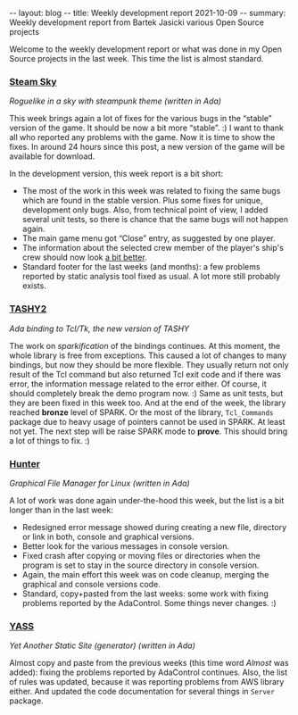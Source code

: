 -- layout: blog
-- title: Weekly development report 2021-10-09
-- summary: Weekly development report from Bartek Jasicki various Open Source projects

Welcome to the weekly development report or what was done in my Open Source
projects in the last week. This time the list is almost standard.

### [Steam Sky](https://www.laeran.pl/repositories/steamsky)

*Roguelike in a sky with steampunk theme (written in Ada)*

This week brings again a lot of fixes for the various bugs in the “stable”
version of the game. It should be now a bit more “stable”. :) I want to thank
all who reported any problems with the game. Now it is time to show the fixes.
In around 24 hours since this post, a new version of the game will be
available for download.

In the development version, this week report is a bit short:

* The most of the work in this week was related to fixing the same bugs which
  are found in the stable version. Plus some fixes for unique, development
  only bugs. Also,  from technical point of view, I added several unit tests,
  so there is chance that the same bugs will not happen again.
* The main game menu got “Close” entry, as suggested by one player.
* The information about the selected crew member of the player's ship's crew
  should now look [a bit better](https://imgur.com/FBi1Lzf).
* Standard footer for the last weeks (and months): a few problems reported by
  static analysis tool fixed as usual. A lot more still probably exists.

### [TASHY2](https://www.laeran.pl/repositories/tashy2)

*Ada binding to Tcl/Tk, the new version of TASHY*

The work on *sparkification* of the bindings continues. At this moment, the
whole library is free from exceptions. This caused a lot of changes to many
bindings, but now they should be more flexible. They usually return not only
result of the Tcl command but also returned Tcl exit code and if there was
error, the information message related to the error either. Of course, it
should completely break the demo program now. :) Same as unit tests, but they
are been fixed in this week too. And at the end of the week, the library
reached **bronze** level of SPARK. Or the most of the library, `Tcl_Commands`
package due to heavy usage of pointers cannot be used in SPARK. At least not
yet. The next step will be raise SPARK mode to **prove**. This should bring a
lot of things to fix. :)

### [Hunter](https://www.laeran.pl/repositories/hunter)

*Graphical File Manager for Linux (written in Ada)*

A lot of work was done again under-the-hood this week, but the list is a bit
longer than in the last week:

* Redesigned error message showed during creating a new file, directory or link
  in both, console and graphical versions.
* Better look for the various messages in console version.
* Fixed crash after copying or moving files or directories when the program is
  set to stay in the source directory in console version.
* Again, the main effort this week was on code cleanup, merging the graphical
  and console versions code.
* Standard, copy+pasted from the last weeks: some work with fixing problems
  reported by the AdaControl. Some things never changes. :)

### [YASS](https://www.laeran.pl/repositories/yass)

*Yet Another Static Site (generator) (written in Ada)*

Almost copy and paste from the previous weeks (this time word *Almost* was
added): fixing the problems reported by AdaControl continues. Also, the list
of rules was updated, because it was reporting problems from AWS library
either. And updated the code documentation for several things in `Server`
package.

